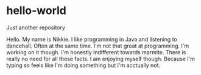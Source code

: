 # hello-world
Just another repository

Hello.
My name is Nikkie.
I like programming in Java and listening to dancehall.
Often at the same time.
I'm not that great at programming.
I'm working on it though.
I'm honestly indifferent towards marmite.
There is really no need for all these facts.
I am enjoying myself though.
Because I'm typing so feels like I'm doing something but I'm acctually not.
